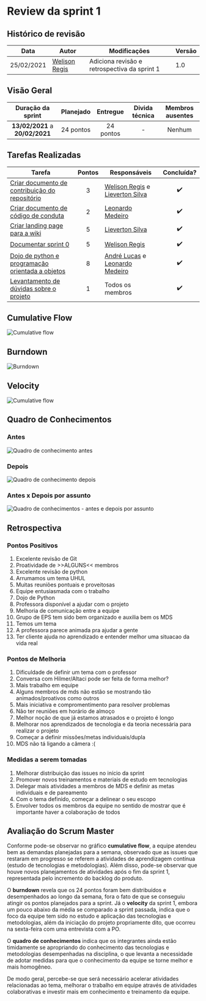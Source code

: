 # Review da sprint 1

## Histórico de revisão

| Data       | Autor                                        | Modificações                                 | Versão |
| ---------- | -------------------------------------------- | -------------------------------------------- | ------ |
| 25/02/2021 | [Welison Regis](https://github.com/WelisonR) | Adiciona revisão e retrospectiva da sprint 1 | 1.0    |

## Visão Geral

|        Duração da sprint        | Planejado | Entregue  | Divida técnica | Membros ausentes |
| :-----------------------------: | :-------: | :-------: | :------------: | :--------------: |
| **13/02/2021** a **20/02/2021** | 24 pontos | 24 pontos |       -        |      Nenhum      |

## Tarefas Realizadas

| Tarefa                                                                                                     | Pontos | Responsáveis                                                                                                        |     Concluída?     |
| ---------------------------------------------------------------------------------------------------------- | :----: | ------------------------------------------------------------------------------------------------------------------- | :----------------: |
| [Criar documento de contribuição do repositório](https://github.com/fga-eps-mds/2020.2-Projeto-Kokama-Wiki/issues/5)    |   3    | [Welison Regis](https://github.com/WelisonR) e [Lieverton Silva](https://github.com/lievertom)                      | :heavy_check_mark: |
| [Criar documento de código de conduta](https://github.com/fga-eps-mds/2020.2-Projeto-Kokama-Wiki/issues/12)             |   2    | [Leonardo Medeiro](https://github.com/leomedeiros1?tab=repositories)                                                | :heavy_check_mark: |
| [Criar landing page para a wiki](https://github.com/fga-eps-mds/2020.2-Projeto-Kokama-Wiki/issues/15)                   |   5    | [Lieverton Silva](https://github.com/lievertom)                                                                     | :heavy_check_mark: |
| [Documentar sprint 0](https://github.com/fga-eps-mds/2020.2-Projeto-Kokama-Wiki/issues/18)                              |   5    | [Welison Regis](https://github.com/WelisonR)                                                                        | :heavy_check_mark: |
| [Dojo de python e programação orientada a objetos](https://github.com/fga-eps-mds/2020.2-Projeto-Kokama-Wiki/issues/19) |   8    | [André Lucas](https://github.com/andrelucax) e [Leonardo Medeiro](https://github.com/leomedeiros1?tab=repositories) | :heavy_check_mark: |
| [Levantamento de dúvidas sobre o projeto](https://github.com/fga-eps-mds/2020.2-Projeto-Kokama-Wiki/issues/22)          |   1    | Todos os membros                                                                                                    | :heavy_check_mark: |

## Cumulative Flow

![Cumulative flow](../../assets/img/sprints/sprint-1/cumulative-flow.png)

## Burndown

![Burndown](../../assets/img/sprints/sprint-1/burndown.png)

## Velocity

![Cumulative flow](../../assets/img/sprints/sprint-1/velocity.png)

## Quadro de Conhecimentos

### Antes

![Quadro de conhecimento antes](../../assets/img/sprints/sprint-1/knowledge-board-before.png)

### Depois

![Quadro de conhecimento depois](../../assets/img/sprints/sprint-1/knowledge-board-after.png)

### Antes x Depois por assunto

![Quadro de conhecimentos - antes e depois por assunto](../../assets/img/sprints/sprint-1/knowledge-board-topics.png)

## Retrospectiva

### Pontos Positivos

1. Excelente revisão de Git
2. Proatividade de >>ALGUNS<< membros
3. Excelente revisão de python
4. Arrumamos um tema UHUL
5. Muitas reuniões pontuais e proveitosas
6. Equipe entusiasmada com o trabalho
7. Dojo de Python
8. Professora disponível a ajudar com o projeto
9. Melhoria de comunicação entre a equipe
10. Grupo de EPS tem sido bem organizado e auxilia bem os MDS
11. Temos um tema
12. A professora parece animada pra ajudar a gente
13. Ter cliente ajuda no aprendizado e entender melhor uma situacao da vida real

### Pontos de Melhoria

1. Dificuldade de definir um tema com o professor
2. Conversa com Hilmer/Altaci pode ser feita de forma melhor?
3. Mais trabalho em equipe
4. Alguns membros de mds não estão se mostrando tão animados/proativos como outros
5. Mais iniciativa e compromentimento para resolver problemas
6. Não ter reuniões em horário de almoço
7. Melhor noção de que já estamos atrasados e o projeto é longo
8. Melhorar nos aprendizados de tecnologia e da teoria necessária para realizar o projeto
9. Começar a definir missões/metas individuais/dupla
10. MDS não tá ligando a câmera :(

### Medidas a serem tomadas

1. Melhorar distribuição das issues no início da sprint
2. Promover novos treinamentos e materiais de estudo em tecnologias
3. Delegar mais atividades a membros de MDS e definir as metas individuais e de pareamento
4. Com o tema definido, começar a delinear o seu escopo
5. Envolver todos os membros da equipe no sentido de mostrar que é importante haver a colaboração de todos

## Avaliação do Scrum Master

Conforme pode-se observar no gráfico **cumulative flow**, a equipe atendeu bem as demandas planejadas para a semana, observado que as issues que restaram em progresso se referem a atividades de aprendizagem contínua (estudo de tecnologias e metodologias). Além disso, pode-se observar que houve novos planejamentos de atividades após o fim da sprint 1, representada pelo incremento do backlog do produto.

O **burndown** revela que os 24 pontos foram bem distribuídos e desempenhados ao longo da semana, fora o fato de que se conseguiu atingir os pontos planejados para a sprint. Já o **velocity** da sprint 1, embora um pouco abaixo da média se comparado a sprint passada, indica que o foco da equipe tem sido no estudo e aplicação das tecnologias e metodologias, além da iniciação do projeto propriamente dito, que ocorreu na sexta-feira com uma entrevista com a PO.

O **quadro de conhecimentos** indica que os integrantes ainda estão timidamente se apropriando do conhecimento das tecnologias e metodologias desempenhadas na disciplina, o que levanta a necessidade de adotar medidas para que o conhecimento da equipe se torne melhor e mais homogêneo.

De modo geral, percebe-se que será necessário acelerar atividades relacionadas ao tema, melhorar o trabalho em equipe através de atividades colaborativas e investir mais em conhecimento e treinamento da equipe.
